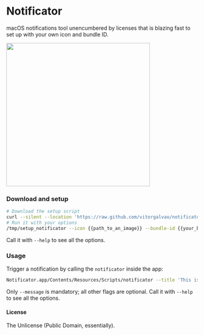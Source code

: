 # Notificator

macOS notifications tool unencumbered by licenses that is blazing fast to set up with your own icon and bundle ID.

<img src="https://i.imgur.com/tLOrAZb.png" width="378">

### Download and setup

```bash
# Download the setup script
curl --silent --location 'https://raw.github.com/vitorgalvao/notificator/master/setup_notificator' --output '/tmp/setup_notificator' && chmod +x '/tmp/setup_notificator'
# Run it with your options
/tmp/setup_notificator --icon {{path_to_an_image}} --bundle-id {{your_bundle_id}}
```

Call it with `--help` to see all the options.

### Usage

Trigger a notification by calling the `notificator` inside the app:

```bash
Notificator.app/Contents/Resources/Scripts/notificator --title 'This is a notification' --subtitle 'It has a subtitle' --message 'And plays a sound' --sound 'Frog'
```

Only `--message` is mandatory; all other flags are optional. Call it with `--help` to see all the options.

#### License

The Unlicense (Public Domain, essentially).
